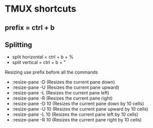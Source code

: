 # TMUX shortcuts

## prefix = ctrl + b

## Splitting
  - split horizontal = ctrl + b + %
  - split vertical = ctrl + b + "

Resizing use prefix before all the commands
  - :resize-pane -D (Resizes the current pane down)
  - :resize-pane -U (Resizes the current pane upward)
  - :resize-pane -L (Resizes the current pane left)
  - :resize-pane -R (Resizes the current pane right)
  - :resize-pane -D 10 (Resizes the current pane down by 10 cells)
  - :resize-pane -U 10 (Resizes the current pane upward by 10 cells)
  - :resize-pane -L 10 (Resizes the current pane left by 10 cells)
  - :resize-pane -R 10 (Resizes the current pane right by 10 cells)
